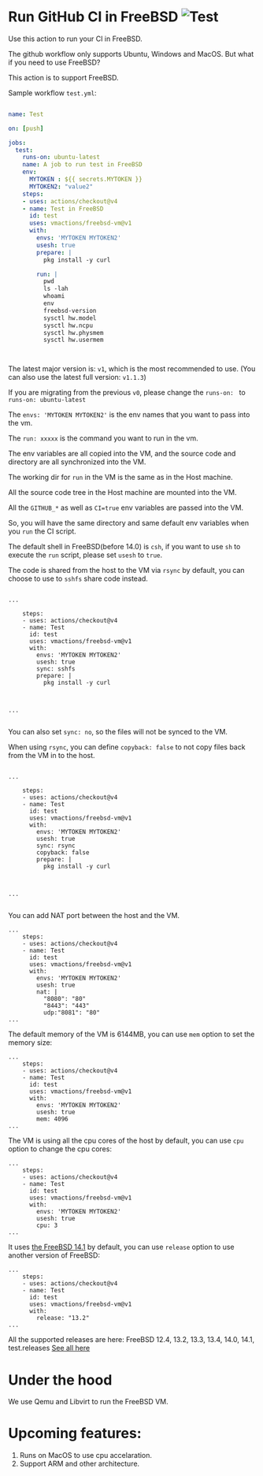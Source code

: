 # Run GitHub CI in FreeBSD ![Test](https://github.com/vmactions/freebsd-vm/workflows/Test/badge.svg)

Use this action to run your CI in FreeBSD.

The github workflow only supports Ubuntu, Windows and MacOS. But what if you need to use FreeBSD?

This action is to support FreeBSD.


Sample workflow `test.yml`:

```yml

name: Test

on: [push]

jobs:
  test:
    runs-on: ubuntu-latest
    name: A job to run test in FreeBSD
    env:
      MYTOKEN : ${{ secrets.MYTOKEN }}
      MYTOKEN2: "value2"
    steps:
    - uses: actions/checkout@v4
    - name: Test in FreeBSD
      id: test
      uses: vmactions/freebsd-vm@v1
      with:
        envs: 'MYTOKEN MYTOKEN2'
        usesh: true
        prepare: |
          pkg install -y curl

        run: |
          pwd
          ls -lah
          whoami
          env
          freebsd-version
          sysctl hw.model
          sysctl hw.ncpu
          sysctl hw.physmem
          sysctl hw.usermem




```


The latest major version is: `v1`, which is the most recommended to use. (You can also use the latest full version: `v1.1.3`)  


If you are migrating from the previous `v0`, please change the `runs-on: ` to `runs-on: ubuntu-latest`


The `envs: 'MYTOKEN MYTOKEN2'` is the env names that you want to pass into the vm.

The `run: xxxxx`  is the command you want to run in the vm.

The env variables are all copied into the VM, and the source code and directory are all synchronized into the VM.

The working dir for `run` in the VM is the same as in the Host machine.

All the source code tree in the Host machine are mounted into the VM.

All the `GITHUB_*` as well as `CI=true` env variables are passed into the VM.

So, you will have the same directory and same default env variables when you `run` the CI script.

The default shell in FreeBSD(before 14.0) is `csh`, if you want to use `sh` to execute the `run` script, please set `usesh` to `true`.

The code is shared from the host to the VM via `rsync` by default, you can choose to use to `sshfs` share code instead.


```

...

    steps:
    - uses: actions/checkout@v4
    - name: Test
      id: test
      uses: vmactions/freebsd-vm@v1
      with:
        envs: 'MYTOKEN MYTOKEN2'
        usesh: true
        sync: sshfs
        prepare: |
          pkg install -y curl



...


```

You can also set `sync: no`, so the files will not be synced to the  VM.


When using `rsync`,  you can define `copyback: false` to not copy files back from the VM in to the host.


```

...

    steps:
    - uses: actions/checkout@v4
    - name: Test
      id: test
      uses: vmactions/freebsd-vm@v1
      with:
        envs: 'MYTOKEN MYTOKEN2'
        usesh: true
        sync: rsync
        copyback: false
        prepare: |
          pkg install -y curl



...


```



You can add NAT port between the host and the VM.

```
...
    steps:
    - uses: actions/checkout@v4
    - name: Test
      id: test
      uses: vmactions/freebsd-vm@v1
      with:
        envs: 'MYTOKEN MYTOKEN2'
        usesh: true
        nat: |
          "8080": "80"
          "8443": "443"
          udp:"8081": "80"
...
```


The default memory of the VM is 6144MB, you can use `mem` option to set the memory size:

```
...
    steps:
    - uses: actions/checkout@v4
    - name: Test
      id: test
      uses: vmactions/freebsd-vm@v1
      with:
        envs: 'MYTOKEN MYTOKEN2'
        usesh: true
        mem: 4096
...
```


The VM is using all the cpu cores of the host by default, you can use `cpu` option to change the cpu cores:

```
...
    steps:
    - uses: actions/checkout@v4
    - name: Test
      id: test
      uses: vmactions/freebsd-vm@v1
      with:
        envs: 'MYTOKEN MYTOKEN2'
        usesh: true
        cpu: 3
...
```

It uses [the FreeBSD 14.1](conf/default.release.conf) by default, you can use `release` option to use another version of FreeBSD:

```
...
    steps:
    - uses: actions/checkout@v4
    - name: Test
      id: test
      uses: vmactions/freebsd-vm@v1
      with:
        release: "13.2"
...
```

All the supported releases are here: FreeBSD  12.4, 13.2, 13.3, 13.4, 14.0, 14.1, test.releases [See all here](conf)


# Under the hood

We use Qemu and Libvirt to run the FreeBSD VM.




# Upcoming features:

1. Runs on MacOS to use cpu accelaration.
2. Support ARM and other architecture.




